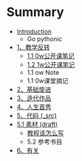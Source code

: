 # Summary

* [Introduction](README.md)
   * Go pythonic
* [1、教学反转](0MOOC/README.md)
   * [1.1  0w公开课笔记](0MOOC/61_1w_gong_kai_ke_bi_ji.md)
   * [1.2 1w公开课笔记](0MOOC/12_1wgong_kai_ke_bi_ji.md)
   * 1.1  ow Note
   * 1.1 0w课堂摘记
* [2、基础旋进](1sTry/README.md)
* [3、迭代作品](2nDev/README.md)
* [4、人生首秀](3rDemo/README.md)
* [5、代码 (_src)](_src/README.md)
* [5.1 素材 (draft)](draft/README.md)
   * [教程该怎么写](draft/how2tutorial.md)
   * 5.2 参考书目
* [6、有关](ABOUT.md)

